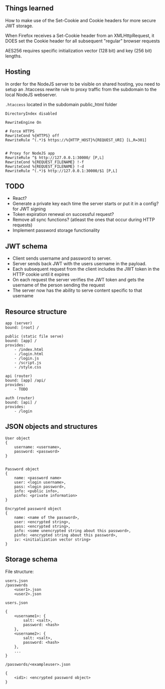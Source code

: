 ## Things learned
How to make use of the Set-Cookie and Cookie headers for more secure JWT storage.

When Firefox receives a Set-Cookie header from an XMLHttpRequest, it DOES set the Cookie header for all subsequent "regular" browser requests

AES256 requires specific initialization vector (128 bit) and key (256 bit) lengths.

## Hosting

In order for the NodeJS server to be visible on shared hosting, you need to setup an .htaccess rewrite rule to proxy traffic from the subdomain to the local NodeJS webserver.

`.htaccess` located in the subdomain public_html folder
```
DirectoryIndex disabled

RewriteEngine On

# Force HTTPS
RewriteCond %{HTTPS} off
RewriteRule ^(.*)$ https://%{HTTP_HOST}%{REQUEST_URI} [L,R=301]


# Proxy for NodeJS app
RewriteRule ^$ http://127.0.0.1:30000/ [P,L]
RewriteCond %{REQUEST_FILENAME} !-f
RewriteCond %{REQUEST_FILENAME} !-d
RewriteRule ^(.*)$ http://127.0.0.1:30000/$1 [P,L]

```

## TODO

- React?
- Generate a private key each time the server starts or put it in a config? for JWT signing
- Token expiration renewal on successful request?
- Remove all sync functions? (atleast the ones that occur during HTTP requests)
- Implement password storage functionality

## JWT schema

- Client sends username and password to server.
- Server sends back JWT with the users username in the payload.
- Each subsequent request from the client includes the JWT token in the HTTP cookie until it expires
- On each request the server verifies the JWT token and gets the username of the person sending the request
- The server now has the ability to serve content specific to that username

## Resource structure
```
app (server)
bound: [root] /

public (static file serve)
bound: [app] /
provides:
    - /index.html
    - /login.html
    - /login.js
    - /script.js
    - /style.css

api (router)
bound: [app] /api/
provides:
    - TODO

auth (router)
bound: [api] /
provides:
    - /login
```

## JSON objects and structures
```
User object
{
    username: <username>,
    password: <password>
}


Password object
{
    name: <password name>
    user: <login username>,
    pass: <login password>,
    info: <public info>,
    pinfo: <private information>
}

Encrypted password object
{
    name: <name of the password>,
    user: <encrypted string>,
    pass: <encrypted string>,
    info: <some unencrypted string about this password>,
    pinfo: <encrypted string about this password>,
    iv: <initialization vector string>
}

```

## Storage schema

File structure:
```
users.json
/passwords
    <user1>.json
    <user2>.json
```

`users.json`
```
{
    <username1>: {
        salt: <salt>,
        password: <hash>
    },
    <username2>: {
        salt: <salt>,
        password: <hash>
    },
    ...
}
```

`/passwords/<exampleuser>.json`
```
{
    <id1>: <encrypted password object>
}
```